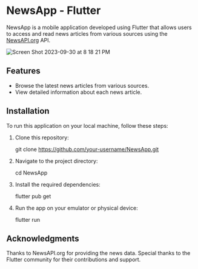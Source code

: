 # NewsApp - Flutter

NewsApp is a mobile application developed using Flutter that allows users to access and read news articles from various sources using the [NewsAPI.org](https://newsapi.org/) API.

![Screen Shot 2023-09-30 at 8 18 21 PM](https://github.com/Phani179/NewsApp/assets/96051826/0e66836f-6ada-43d6-a130-c4a347633104)

## Features

- Browse the latest news articles from various sources.
- View detailed information about each news article.

## Installation

To run this application on your local machine, follow these steps:

1. Clone this repository:

   git clone https://github.com/your-username/NewsApp.git

2. Navigate to the project directory:

   cd NewsApp

3. Install the required dependencies:

   flutter pub get

4. Run the app on your emulator or physical device:

   flutter run

## Acknowledgments

Thanks to NewsAPI.org for providing the news data.
Special thanks to the Flutter community for their contributions and support.



